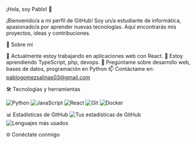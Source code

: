 ¡Hola, soy Pablo! 👋

¡Bienvenido/a a mi perfil de GitHub! Soy un/a estudiante de informática, apasionado/a por aprender nuevas tecnologías. Aquí encontrarás mis proyectos, ideas y contribuciones.

🚀 Sobre mí

🔭 Actualmente estoy trabajando en aplicaciones web con React.
🌱 Estoy aprendiendo TypeScript, php, devops.
💬 Pregúntame sobre desarrollo web, bases de datos, programación en Python
📫 Contáctame en: pablogomezsalinas03@gmail.com

🛠️ Tecnologías y herramientas

![Python](https://img.shields.io/badge/-Python-3776AB?style=flat&logo=python&logoColor=white)
![JavaScript](https://img.shields.io/badge/-JavaScript-F7DF1E?style=flat&logo=javascript&logoColor=black)
![React](https://img.shields.io/badge/-React-61DAFB?style=flat&logo=react&logoColor=black)
![Git](https://img.shields.io/badge/-Git-F05032?style=flat&logo=git&logoColor=white)
![Docker](https://img.shields.io/badge/-Docker-2496ED?style=flat&logo=docker&logoColor=white)

📊 Estadísticas de GitHub
![Tus estadísticas de GitHub](https://github-readme-stats.vercel.app/api?username=PabloGS03&show_icons=true&theme=radical)
![Lenguajes más usados](https://github-readme-stats.vercel.app/api/top-langs/?username=PabloGS03&layout=compact&theme=radical)

🌐 Conéctate conmigo
